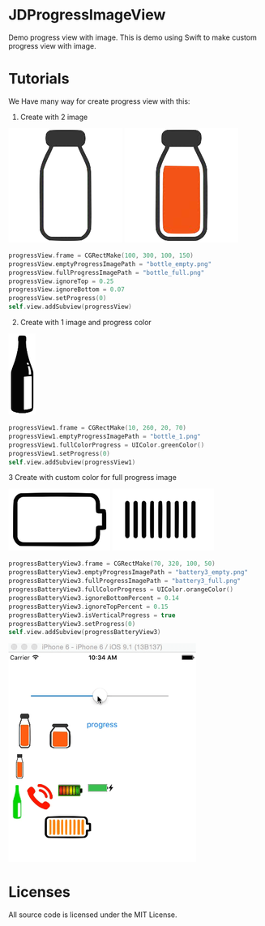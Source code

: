 # JDProgressImageView
Demo progress view with image. This is demo using Swift to make custom progress view with image.


# Tutorials

We Have many way for create progress view with this:

1. Create with 2 image

![Output sample](https://raw.githubusercontent.com/jackdao1992/JDProgressImageView/master/ProgressCustom/ProgressCustom/bottle_empty.png)
![Output sample](https://raw.githubusercontent.com/jackdao1992/JDProgressImageView/master/ProgressCustom/ProgressCustom/bottle_full.png)

```swift
progressView.frame = CGRectMake(100, 300, 100, 150)
progressView.emptyProgressImagePath = "bottle_empty.png"
progressView.fullProgressImagePath = "bottle_full.png"
progressView.ignoreTop = 0.25
progressView.ignoreBottom = 0.07
progressView.setProgress(0)
self.view.addSubview(progressView)
```

2. Create with 1 image and progress color

![Output sample](https://raw.githubusercontent.com/jackdao1992/JDProgressImageView/master/ProgressCustom/ProgressCustom/bottle_1.png)

```swift
progressView1.frame = CGRectMake(10, 260, 20, 70)
progressView1.emptyProgressImagePath = "bottle_1.png"
progressView1.fullColorProgress = UIColor.greenColor()
progressView1.setProgress(0)
self.view.addSubview(progressView1)
```

3 Create with custom color for full progress image

![Output sample](https://raw.githubusercontent.com/jackdao1992/JDProgressImageView/master/ProgressCustom/ProgressCustom/battery3_empty.png)
![Output sample](https://raw.githubusercontent.com/jackdao1992/JDProgressImageView/master/ProgressCustom/ProgressCustom/battery3_full.png)

```swift
progressBatteryView3.frame = CGRectMake(70, 320, 100, 50)
progressBatteryView3.emptyProgressImagePath = "battery3_empty.png"
progressBatteryView3.fullProgressImagePath = "battery3_full.png"
progressBatteryView3.fullColorProgress = UIColor.orangeColor()
progressBatteryView3.ignoreBottomPercent = 0.14
progressBatteryView3.ignoreTopPercent = 0.15
progressBatteryView3.isVerticalProgress = true
progressBatteryView3.setProgress(0)
self.view.addSubview(progressBatteryView3)
```

![Output sample](https://raw.githubusercontent.com/jackdao1992/JDProgressImageView/master/Screenshot/screenshot.gif)

# Licenses

All source code is licensed under the MIT License.
